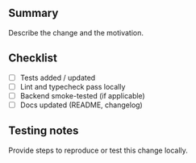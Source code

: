 ## Summary

Describe the change and the motivation.

## Checklist
- [ ] Tests added / updated
- [ ] Lint and typecheck pass locally
- [ ] Backend smoke-tested (if applicable)
- [ ] Docs updated (README, changelog)

## Testing notes

Provide steps to reproduce or test this change locally.
